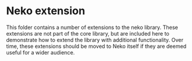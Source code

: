 # Neko extension

This folder contains a number of extensions to the neko library. These
extensions are not part of the core library, but are included here to
demonstrate how to extend the library with additional functionality. Over time,
these extensions should be moved to Neko itself if they are deemed useful for a
wider audience.